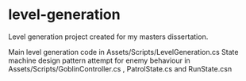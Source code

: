# level-generation
Level generation project created for my masters dissertation. 

Main level generation code in Assets/Scripts/LevelGeneration.cs
State machine design pattern attempt for enemy behaviour in Assets/Scripts/GoblinController.cs , PatrolState.cs and RunState.csn
